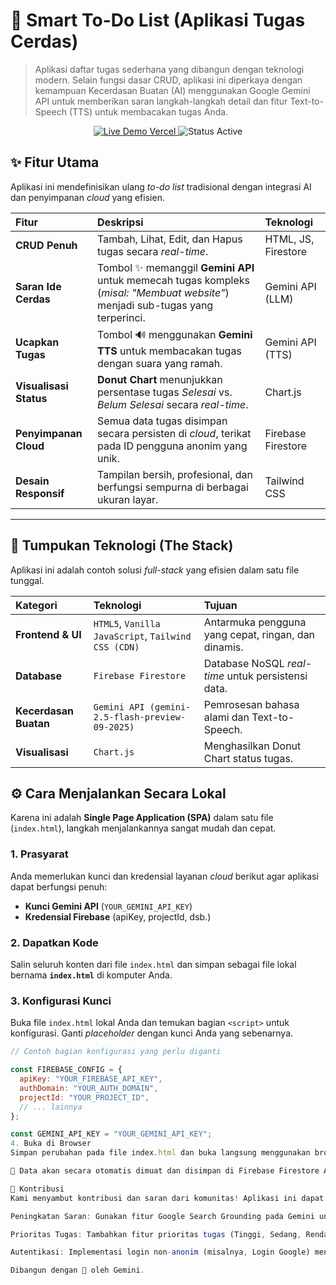 # 🧠 Smart To-Do List (Aplikasi Tugas Cerdas)

> Aplikasi daftar tugas sederhana yang dibangun dengan teknologi modern. Selain fungsi dasar CRUD, aplikasi ini diperkaya dengan kemampuan Kecerdasan Buatan (AI) menggunakan Google Gemini API untuk memberikan saran langkah-langkah detail dan fitur Text-to-Speech (TTS) untuk membacakan tugas Anda.

<p align="center">
  <a href="https://agunggema-debug.github.io/smart-todo-list/">
    <img src="https://img.shields.io/badge/LIVE_DEMO-Lihat_Aplikasi-0077B6?style=for-the-badge&logo=vercel" alt="Live Demo Vercel" />
  </a>
  <img src="https://img.shields.io/badge/STATUS-Active-brightgreen?style=for-the-badge" alt="Status Active" />
</p>

## ✨ Fitur Utama

Aplikasi ini mendefinisikan ulang *to-do list* tradisional dengan integrasi AI dan penyimpanan *cloud* yang efisien.

| Fitur | Deskripsi | Teknologi |
| :--- | :--- | :--- |
| **CRUD Penuh** | Tambah, Lihat, Edit, dan Hapus tugas secara *real-time*. | HTML, JS, Firestore |
| **Saran Ide Cerdas** | Tombol ✨ memanggil **Gemini API** untuk memecah tugas kompleks (*misal: "Membuat website"*) menjadi sub-tugas yang terperinci. | Gemini API (LLM) |
| **Ucapkan Tugas** | Tombol 🔊 menggunakan **Gemini TTS** untuk membacakan tugas dengan suara yang ramah. | Gemini API (TTS) |
| **Visualisasi Status** | **Donut Chart** menunjukkan persentase tugas *Selesai* vs. *Belum Selesai* secara *real-time*. | Chart.js |
| **Penyimpanan Cloud** | Semua data tugas disimpan secara persisten di *cloud*, terikat pada ID pengguna anonim yang unik. | Firebase Firestore |
| **Desain Responsif** | Tampilan bersih, profesional, dan berfungsi sempurna di berbagai ukuran layar. | Tailwind CSS |

---

## 🚀 Tumpukan Teknologi (The Stack)

Aplikasi ini adalah contoh solusi *full-stack* yang efisien dalam satu file tunggal.

| Kategori | Teknologi | Tujuan |
| :--- | :--- | :--- |
| **Frontend & UI** | `HTML5`, `Vanilla JavaScript`, `Tailwind CSS (CDN)` | Antarmuka pengguna yang cepat, ringan, dan dinamis. |
| **Database** | `Firebase Firestore` | Database NoSQL *real-time* untuk persistensi data. |
| **Kecerdasan Buatan** | `Gemini API (gemini-2.5-flash-preview-09-2025)` | Pemrosesan bahasa alami dan Text-to-Speech. |
| **Visualisasi** | `Chart.js` | Menghasilkan Donut Chart status tugas. |

## ⚙️ Cara Menjalankan Secara Lokal

Karena ini adalah **Single Page Application (SPA)** dalam satu file (`index.html`), langkah menjalankannya sangat mudah dan cepat.

### 1. Prasyarat

Anda memerlukan kunci dan kredensial layanan *cloud* berikut agar aplikasi dapat berfungsi penuh:

* **Kunci Gemini API** (`YOUR_GEMINI_API_KEY`)
* **Kredensial Firebase** (apiKey, projectId, dsb.)

### 2. Dapatkan Kode

Salin seluruh konten dari file `index.html` dan simpan sebagai file lokal bernama **`index.html`** di komputer Anda.

### 3. Konfigurasi Kunci

Buka file `index.html` lokal Anda dan temukan bagian `<script>` untuk konfigurasi. Ganti *placeholder* dengan kunci Anda yang sebenarnya.

```javascript
// Contoh bagian konfigurasi yang perlu diganti

const FIREBASE_CONFIG = {
  apiKey: "YOUR_FIREBASE_API_KEY",
  authDomain: "YOUR_AUTH_DOMAIN",
  projectId: "YOUR_PROJECT_ID",
  // ... lainnya
};

const GEMINI_API_KEY = "YOUR_GEMINI_API_KEY";
4. Buka di Browser
Simpan perubahan pada file index.html dan buka langsung menggunakan browser modern apa pun (seperti Chrome, Firefox, atau Edge).

🚀 Data akan secara otomatis dimuat dan disimpan di Firebase Firestore Anda secara real-time.

🤝 Kontribusi
Kami menyambut kontribusi dan saran dari komunitas! Aplikasi ini dapat dikembangkan lebih lanjut dengan fitur-fitur berikut:

Peningkatan Saran: Gunakan fitur Google Search Grounding pada Gemini untuk memberikan saran berdasarkan konteks yang lebih luas (misalnya, jika tugas adalah "Beli bahan makanan", disarankan resep populer).

Prioritas Tugas: Tambahkan fitur prioritas tugas (Tinggi, Sedang, Rendah) dan implementasikan styling visual yang berbeda.

Autentikasi: Implementasi login non-anonim (misalnya, Login Google) menggunakan Firebase Auth untuk keamanan data yang lebih baik dan portabilitas data antar perangkat.

Dibangun dengan 💙 oleh Gemini.





